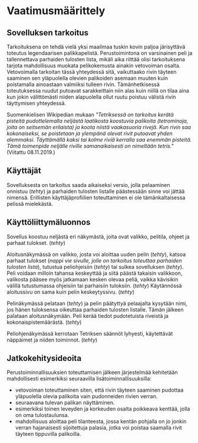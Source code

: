 # Vaatimusmäärittely

## Sovelluksen tarkoitus

Tarkoituksena on tehdä vielä yksi maailmaa tuskin kovin paljoa järisyttävä toteutus legendaarisen palikkapelistä. Perustoimintona on varsinainen peli ja tallennettava parhaiden tulosten lista, mikäli aika riittää olisi tarkoituksena tarjota mahdollisuus muokata pelikokemusta ainakin vetovoiman osalta. Vetovoimalla tarkoitan tässä yhteydessä sitä, vaikuttaako rivin täyteen saaminen sen yläpuolella olevien palikoiden asemaan muuten kuin poistamalla ainoastaan valmiiksi tulleen rivin. Tämänhetkisessä toteutuksessa ruudut putoavat sarakkeittain niin alas kuin niillä on tilaa aina kun jokin välittömästi niiden alapuolella ollut ruutu poistuu välistä rivin täyttymisen yhteydessä.

Suomenkielisen Wikipedian mukaan *"Tetriksessä on tarkoitus kerätä pisteitä pudottelemalla neljästä laatikosta koostuvia palikoita (tetrominoja, joita on seitsemän erilaista) ja koota niistä vaakasuoria rivejä. Kun rivin saa kokonaiseksi, se poistetaan ja ylempänä olevat rivit putoavat yhden alemmaksi. Täyttämällä kaksi tai kolme riviä kerralla saa enemmän pisteitä. Tämä toimenpide neljälle riville samanaikaisesti on nimeltään tetris."* (Viitattu 08.11.2019.)

## Käyttäjät

Sovelluksesta on tarkoitus saada aikaiseksi versio, jolla pelaaminen onnistuu (*tehty*) ja parhaiden tulosten listalle päästessään sinne voi jättää nimensä. Erillisten käyttäjäprofiilien toteuttaminen ei ole tämänkaltaisessa pelissä mielekästä.

## Käyttöliittymäluonnos

Sovellus koostuu neljästä eri näkymästä, joita ovat valikko, pelitila, ohjeet ja parhaat tulokset. (*tehty*)

Aloitusnäkymässä on valikko, josta voi aloittaa uuden pelin (*tehty*), katsoa parhaat tulokset (*nappi vie sivulle, jolle on tarkoitus toteuttaa parhaiden tulosten lista*), tutustua peliohjeisiin (*tehty*) tai sulkea sovelluksen (*tehty*). Peli voidaan milloin tahansa keskeyttää ja siitä päästä takaisin valikkoon, valikosta pääsee myös jatkamaan kesken olevaa peliä, vaikka kävisikin välillä tutustumassa ohjeisiin tai parhaisiin tuloksiin. (*tehty*) Käytännössä aloitussivu on sama kuin pelin keskeytyssivu. (*tehty*)

Pelinäkymässä pelataan (*tehty*) ja pelin päätyttyä pelaajalta kysytään nimi, jos hänen tuloksensa oikeuttaa parhaiden tulosten listalle. Tämän jälkeen palataan aloitusnäkymään. Peli kerää tiedot pudotetuista riveistä ja kokonaispistemäärästä. (*tehty*)

Peliohjenäkymässä kerrotaan Tetriksen säännöt lyhyesti, käytettävät näppäimet ja niiden toiminnot. (*tehty*)

## Jatkokehitysideoita

Perustoiminnallisuuksien toteuttamisen jälkeen järjestelmää kehitetään mahdollisesti esimerkiksi seuraavilla lisätoiminnallisuuksilla:

- vetovoiman toteuttaminen siten, että rivin täyteen saaminen pudottaa yläpuolella olevia palikoita vain pudonneiden rivien verran. 
- seuraavana tulevan palikan näyttäminen.
- esimerkiksi toinen leveyden ja korkeuden osalta poikkeava kenttää, jolla on oma tulostaulunsa.
- mahdollisuus aloittaa peli tilanteesta, jossa kentän pohjalla on jo jonkin verran hajanaisesti sijoitettuja palasia, jotka voi poistaa saamalla rivit täyteen tippuvilla palikoilla.

